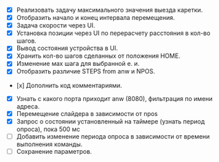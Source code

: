 - [x] Реализовать задачу максимального значения выезда каретки.
- [x] Отобразить начало и конец интервала перемещения.
- [x] Задача скорости через UI.
- [x] Установка позиции через UI по перерасчету расстояния в кол-во шагов.
- [x] Вывод состояния устройства в UI.
- [x] Хранить кол-во шагов сделанных от положения HOME.
- [x] Изменение мах шага для выбранной е. и.
- [x] Отобразить различие STEPS from anw и NPOS.
- [х] Дополнить код комментариями.
- [x] Узнать с какого порта приходит anw (8080), фильтрация по имени адреса.
- [x] Перемещение слайдера в зависимости от npos
- [x] Запрос о состоянии установленный на таймере (узнать период опроса), пока 500 мс
- [ ] Добавить изменение периода опроса в зависимости от времени выполнения команды.
- [ ] Сохранение параметров.  